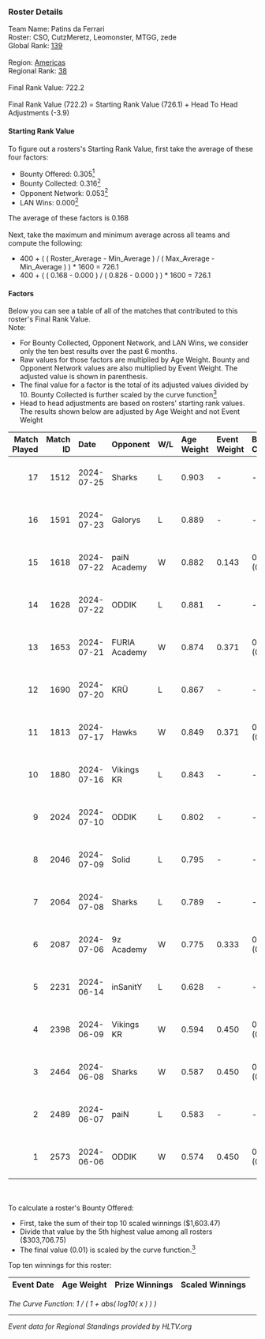 ### Roster Details<br />
Team Name: Patins da Ferrari<br />
Roster: CSO, CutzMeretz, Leomonster, MTGG, zede<br />
Global Rank: [139](../standings_global.md)<br />
<br />
Region: [Americas]( ../standings_americas.md)<br />
Regional Rank: [38]( ../standings_americas.md)<br />
<br />
Final Rank Value:  722.2<br />
<br />
Final Rank Value (722.2) = Starting Rank Value (726.1) + Head To Head Adjustments (-3.9)<br />

#### Starting Rank Value<br />
To figure out a rosters's Starting Rank Value, first take the average of these four factors:<br />
- Bounty Offered: 0.305[<sup>1</sup>](#table2)
- Bounty Collected: 0.316[<sup>2</sup>](#table1)
- Opponent Network: 0.053[<sup>2</sup>](#table1)
- LAN Wins: 0.000[<sup>2</sup>](#table1)

The average of these factors is 0.168<br />
<br />
Next, take the maximum and minimum average across all teams and compute the following:<br />
- 400 + ( ( Roster_Average - Min_Average ) / ( Max_Average - Min_Average ) ) * 1600 = 726.1
- 400 + ( ( 0.168 - 0.000 ) / ( 0.826 - 0.000 ) ) * 1600 = 726.1


#### Factors<br />
Below you can see a table of all of the matches that contributed to this roster's Final Rank Value.<br />
Note:<br />

- For Bounty Collected, Opponent Network, and LAN Wins, we consider only the ten best results over the past 6 months.
- Raw values for those factors are multiplied by Age Weight. Bounty and Opponent Network values are also multiplied by Event Weight. The adjusted value is shown in parenthesis.
- The final value for a factor is the total of its adjusted values divided by 10. Bounty Collected is further scaled by the curve function[<sup>3</sup>](#curveFunction)
- Head to head adjustments are based on rosters' starting rank values. The results shown below are adjusted by Age Weight and not Event Weight
<span id="table1"></span><br />


| Match Played | Match ID | Date       | Opponent      | W/L | Age Weight | Event Weight | Bounty Collected | Opponent Network | LAN Wins  | H2H Adj. | Roster                                  |
| -: | -: | :- | :- | :- | :- | :- | :- | :- | :- | -: | :- |
|           17 |     1512 | 2024-07-25 | Sharks        | L   | 0.903      | -            | -                | -                | -         |    -5.41 | CSO, CutzMeretz, Leomonster, MTGG, zede |
|           16 |     1591 | 2024-07-23 | Galorys       | L   | 0.889      | -            | -                | -                | -         |   -12.47 | CSO, CutzMeretz, Leomonster, MTGG, zede |
|           15 |     1618 | 2024-07-22 | paiN Academy  | W   | 0.882      | 0.143        | 0.000 (0.000)    | 0.000 (0.000)    | 0 (0.000) |     3.45 | CSO, CutzMeretz, Leomonster, MTGG, zede |
|           14 |     1628 | 2024-07-22 | ODDIK         | L   | 0.881      | -            | -                | -                | -         |    -3.99 | CSO, CutzMeretz, Leomonster, MTGG, zede |
|           13 |     1653 | 2024-07-21 | FURIA Academy | W   | 0.874      | 0.371        | 0.000 (0.000)    | 0.079 (0.026)    | 0 (0.000) |     6.58 | CSO, CutzMeretz, Leomonster, MTGG, zede |
|           12 |     1690 | 2024-07-20 | KRÜ           | L   | 0.867      | -            | -                | -                | -         |   -10.69 | CSO, CutzMeretz, Leomonster, MTGG, zede |
|           11 |     1813 | 2024-07-17 | Hawks         | W   | 0.849      | 0.371        | 0.008 (0.003)    | 0.038 (0.012)    | 0 (0.000) |    10.91 | CSO, CutzMeretz, Leomonster, MTGG, zede |
|           10 |     1880 | 2024-07-16 | Vikings KR    | L   | 0.843      | -            | -                | -                | -         |   -12.08 | CSO, CutzMeretz, Leomonster, MTGG, zede |
|            9 |     2024 | 2024-07-10 | ODDIK         | L   | 0.802      | -            | -                | -                | -         |    -3.97 | bsd, CSO, CutzMeretz, Leomonster, zede  |
|            8 |     2046 | 2024-07-09 | Solid         | L   | 0.795      | -            | -                | -                | -         |   -10.37 | bsd, CSO, CutzMeretz, Leomonster, zede  |
|            7 |     2064 | 2024-07-08 | Sharks        | L   | 0.789      | -            | -                | -                | -         |    -4.93 | bsd, CSO, CutzMeretz, Leomonster, zede  |
|            6 |     2087 | 2024-07-06 | 9z Academy    | W   | 0.775      | 0.333        | 0.000 (0.000)    | 0.058 (0.015)    | 0 (0.000) |     4.56 | bsd, CSO, CutzMeretz, Leomonster, zede  |
|            5 |     2231 | 2024-06-14 | inSanitY      | L   | 0.628      | -            | -                | -                | -         |    -5.88 | CutzMeretz, desh, Leomonster, roz, zede |
|            4 |     2398 | 2024-06-09 | Vikings KR    | W   | 0.594      | 0.450        | 0.006 (0.002)    | 0.439 (0.117)    | 0 (0.000) |     9.40 | CutzMeretz, desh, Leomonster, roz, zede |
|            3 |     2464 | 2024-06-08 | Sharks        | W   | 0.587      | 0.450        | 0.056 (0.015)    | 0.537 (0.142)    | 0 (0.000) |    15.73 | CutzMeretz, desh, Leomonster, roz, zede |
|            2 |     2489 | 2024-06-07 | paiN          | L   | 0.583      | -            | -                | -                | -         |    -0.18 | CutzMeretz, desh, Leomonster, roz, zede |
|            1 |     2573 | 2024-06-06 | ODDIK         | W   | 0.574      | 0.450        | 0.190 (0.049)    | 0.839 (0.217)    | 0 (0.000) |    15.43 | CutzMeretz, desh, Leomonster, roz, zede |

<br />
<span id="table2"></span><br />
To calculate a roster's Bounty Offered:<br />

- First, take the sum of their top 10 scaled winnings ($1,603.47)
- Divide that value by the 5th highest value among all rosters ($303,706.75)
- The final value (0.01) is scaled by the curve function.[<sup>3</sup>](#curveFunction)

Top ten winnings for this roster:<br />

| Event Date | Age Weight | Prize Winnings | Scaled Winnings |
| :- | -: | :- | :- |


<span id="curveFunction"></span>_The Curve Function: 1 / ( 1 + abs( log10( x ) ) )_<br />

---
_Event data for Regional Standings provided by HLTV.org_<br />
